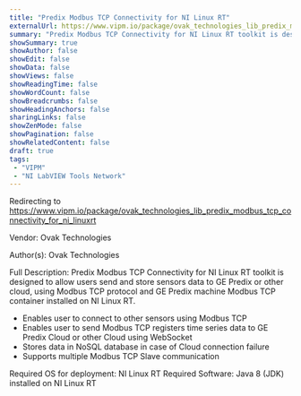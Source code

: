 ```yaml
---
title: "Predix Modbus TCP Connectivity for NI Linux RT"
externalUrl: https://www.vipm.io/package/ovak_technologies_lib_predix_modbus_tcp_connectivity_for_ni_linuxrt
summary: "Predix Modbus TCP Connectivity for NI Linux RT toolkit is designed to allow users send and store sensors data to GE Predix or other cloud, using Modbus TCP protocol and GE Predix machine Modbus TCP container installed on NI Linux RT."
showSummary: true
showAuthor: false
showEdit: false
showData: false
showViews: false
showReadingTime: false
showWordCount: false
showBreadcrumbs: false
showHeadingAnchors: false
sharingLinks: false
showZenMode: false
showPagination: false
showRelatedContent: false
draft: true
tags:
 - "VIPM"
 - "NI LabVIEW Tools Network"
---
```


Redirecting to https://www.vipm.io/package/ovak_technologies_lib_predix_modbus_tcp_connectivity_for_ni_linuxrt

Vendor: Ovak Technologies

Author(s): Ovak Technologies
 
Full Description:
Predix Modbus TCP Connectivity for NI Linux RT toolkit is designed to allow users send and store sensors data to GE Predix or other cloud, using Modbus TCP protocol and GE Predix machine Modbus TCP container installed on NI Linux RT.

- Enables user to connect to other sensors using Modbus TCP 
- Enables user to send Modbus TCP registers time series data to GE Predix Cloud or other Cloud using WebSocket 
- Stores data in NoSQL database in case of Cloud connection failure 
- Supports multiple Modbus TCP Slave communication

Required OS for deployment: NI Linux RT
Required Software:  Java 8 (JDK) installed on NI Linux RT